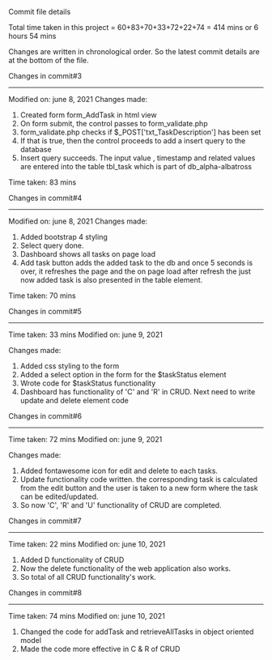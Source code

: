 Commit file details

Total time taken in this project = 60+83+70+33+72+22+74 = 414 mins or 6 hours 54 mins

Changes are written in chronological order. So the latest commit details are at the bottom of the file.

Changes in commit#3
********************

Modified on: june 8, 2021
Changes made: 

1. Created form form_AddTask in html view
2. On form submit, the control passes to form_validate.php
3. form_validate.php checks if $_POST['txt_TaskDescription'] has been set
4. If that is true, then the control proceeds to add a insert query to the database
5. Insert query succeeds. The input value , timestamp and related values are entered into the table tbl_task which is part of db_alpha-albatross

Time taken: 83 mins


Changes in commit#4
********************

Modified on: june 8, 2021
Changes made: 

1. Added bootstrap 4 styling
2. Select query done. 
3. Dashboard shows all tasks on page load
4. Add task button adds the added task to the db and once 5 seconds is over, it refreshes the page and the on page load after refresh the just now added task is also presented in the table element.


Time taken: 70 mins


Changes in commit#5
********************

Time taken: 33 mins
Modified on: june 9, 2021

Changes made: 
1. Added css styling to the form
2. Added a select option in the form for the $taskStatus element
3. Wrote code for $taskStatus functionality
4. Dashboard has functionality of 'C' and 'R' in CRUD. Next need to write update and delete element code


Changes in commit#6
********************

Time taken: 72 mins
Modified on: june 9, 2021

Changes made:
1. Added fontawesome icon for edit and delete to each tasks.
2. Update functionality code written. the corresponding task is calculated from the edit button and the user is taken to a new form where the task can be edited/updated.
3. So now 'C', 'R' and 'U' functionality of CRUD are completed.


Changes in commit#7
********************

Time taken: 22 mins
Modified on: june 10, 2021

1. Added D functionality of CRUD
2. Now the delete functionality of the web application also works.
3. So total of all CRUD functionality's work.


Changes in commit#8
********************

Time taken: 74 mins
Modified on: june 10, 2021

1. Changed the code for addTask and retrieveAllTasks in object oriented model
2. Made the code more effective in C & R of CRUD









